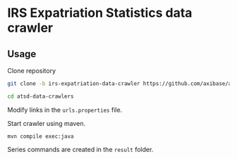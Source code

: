 # IRS Expatriation Statistics data crawler

## Usage

Clone repository

```sh
git clone -b irs-expatriation-data-crawler https://github.com/axibase/atsd-data-crawlers
```

```sh
cd atsd-data-crawlers
```

Modify links in the `urls.properties` file.

Start crawler using maven.

```
mvn compile exec:java
```

Series commands are created in the `result` folder.
